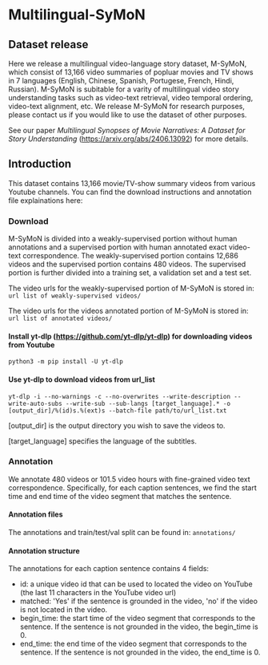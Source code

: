 
# Multilingual-SyMoN
## Dataset release
Here we release a multilingual video-language story dataset, M-SyMoN, which consist of 13,166 video summaries of popluar movies and TV shows in 7 languages (English, Chinese, Spanish, Portugese, French, Hindi, Russian). M-SyMoN is subitable for a varity of multilingual video story understanding tasks such as video-text retrieval, video temporal ordering, video-text alignment, etc. We release M-SyMoN for research purposes, please contact us if you would like to use the dataset of other purposes. 

See our paper *Multilingual Synopses of Movie Narratives: A Dataset for Story Understanding* (https://arxiv.org/abs/2406.13092) for more details.

## Introduction
This dataset contains 13,166 movie/TV-show summary videos from various Youtube channels. You can find the download instructions and annotation file explainations here:

### Download
M-SyMoN is divided into a weakly-supervised portion without human annotations and a supervised portion with human annotated exact video-text correspondence. The weakly-supervised portion contains 12,686 videos and the supervised portion contains 480 videos. The supervised portion is further divided into a training set, a validation set and a test set. 

The video urls for the weakly-supervised portion of M-SyMoN is stored in: `url list of weakly-supervised videos/`

The video urls for the videos annotated portion of M-SyMoN is stored in: `url list of annotated videos/`

#### Install yt-dlp (https://github.com/yt-dlp/yt-dlp) for downloading videos from Youtube 
`python3 -m pip install -U yt-dlp`

#### Use yt-dlp to download videos from url_list
`yt-dlp -i --no-warnings -c --no-overwrites --write-description --write-auto-subs --write-sub --sub-langs [target_language].* -o [output_dir]/%(id)s.%(ext)s --batch-file path/to/url_list.txt`

[output_dir] is the output directory you wish to save the videos to.

[target_language] specifies the language of the subtitles.

### Annotation
We annotate 480 videos or 101.5 video hours with fine-grained video text correspondence. Specifically, for each caption sentences, we find the start time and end time of the video segment that matches the sentence.

#### Annotation files
The annotations and train/test/val split can be found in: `annotations/`

#### Annotation structure
The annotations for each caption sentence contains 4 fields:
 - id: a unique video id that can be used to located the video on YouTube (the last 11 characters in the YouTube video url)
 - matched: 'Yes' if the sentence is grounded in the video, 'no' if the video is not located in the video.
 - begin_time: the start time of the video segment that corresponds to the sentence. If the sentence is not grounded in the video, the begin_time is 0.
 - end_time: the end time of the video segment  that corresponds to the sentence. If the sentence is not grounded in the video, the end_time is 0.


 
